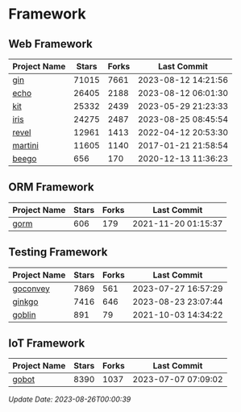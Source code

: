 # Framework

## Web Framework
| Project Name | Stars | Forks | Last Commit |
| ------------ | ----- | ----- | ----------- |
| [gin](https://github.com/gin-gonic/gin) | 71015 | 7661 | 2023-08-12 14:21:56 |
| [echo](https://github.com/labstack/echo) | 26405 | 2188 | 2023-08-12 06:01:30 |
| [kit](https://github.com/go-kit/kit) | 25332 | 2439 | 2023-05-29 21:23:33 |
| [iris](https://github.com/kataras/iris) | 24275 | 2487 | 2023-08-25 08:45:54 |
| [revel](https://github.com/revel/revel) | 12961 | 1413 | 2022-04-12 20:53:30 |
| [martini](https://github.com/go-martini/martini) | 11605 | 1140 | 2017-01-21 21:58:54 |
| [beego](https://github.com/astaxie/beego) | 656 | 170 | 2020-12-13 11:36:23 |

## ORM Framework
| Project Name | Stars | Forks | Last Commit |
| ------------ | ----- | ----- | ----------- |
| [gorm](https://github.com/jinzhu/gorm) | 606 | 179 | 2021-11-20 01:15:37 |

## Testing Framework
| Project Name | Stars | Forks | Last Commit |
| ------------ | ----- | ----- | ----------- |
| [goconvey](https://github.com/smartystreets/goconvey) | 7869 | 561 | 2023-07-27 16:57:29 |
| [ginkgo](https://github.com/onsi/ginkgo) | 7416 | 646 | 2023-08-23 23:07:44 |
| [goblin](https://github.com/franela/goblin) | 891 | 79 | 2021-10-03 14:34:22 |

## IoT Framework
| Project Name | Stars | Forks | Last Commit |
| ------------ | ----- | ----- | ----------- |
| [gobot](https://github.com/hybridgroup/gobot) | 8390 | 1037 | 2023-07-07 07:09:02 |

*Update Date: 2023-08-26T00:00:39*